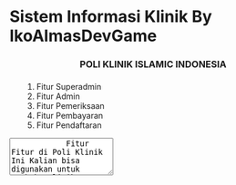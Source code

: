 # Sistem Informasi Klinik By IkoAlmasDevGame

<style>
.card-title {
    font-size: 16px;
    text-align: center;
    font: bold;
}
.flex-display {
    display: flex;
    justify-content: center;
    align-items: center;
}
.ukuran {
    width:720px;
}
@media (max-width:720px) {
    .ukuran {
        max-width: 100%;
    }
}
</style>

<h4 class="card-title">POLI KLINIK ISLAMIC INDONESIA</h4>
<ul>
    <ol type=1>
        <li>Fitur Superadmin</li>
        <li>Fitur Admin</li>
        <li>Fitur Pemeriksaan</li>
        <li>Fitur Pembayaran</li>
        <li>Fitur Pendaftaran</li>
    </ol>
</ul>
<div class="flex-display">
    <div class="ukuran">
        <textarea rows="4">
            Fitur Fitur di Poli Klinik Ini Kalian bisa digunakan untuk membuka Klinik
            dan Klinik ini sudah ada 5 Fitur pada masing masing Fitur tersebut. Jadi Fitur - Fitur
            yang saya buat ini bisa kalian belajar dan dikembangkan sendiri.
        </textarea>
    </div>
</div>
